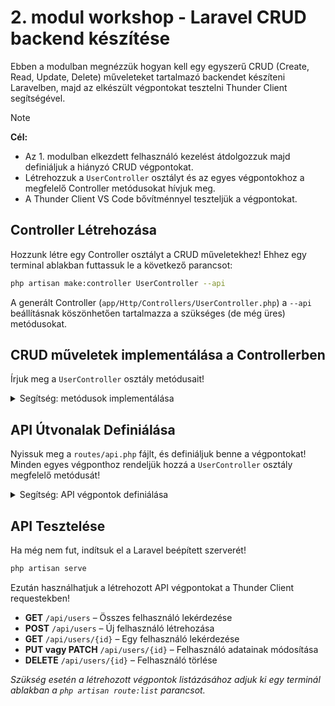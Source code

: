# 2. modul workshop - Laravel CRUD backend készítése

Ebben a modulban megnézzük hogyan kell egy egyszerű CRUD (Create, Read, Update, Delete) műveleteket tartalmazó backendet készíteni Laravelben, majd az elkészült végpontokat tesztelni Thunder Client segítségével.

> [!NOTE]  
> **Cél:**  
> - Az 1. modulban elkezdett felhasználó kezelést átdolgozzuk majd definiáljuk a hiányzó CRUD végpontokat. 
> - Létrehozzuk a `UserController` osztályt és az egyes végpontokhoz a megfelelő Controller metódusokat hívjuk meg.
> - A Thunder Client VS Code bővítménnyel teszteljük a végpontokat.


## Controller Létrehozása

Hozzunk létre egy Controller osztályt a CRUD műveletekhez! Ehhez egy terminal ablakban futtassuk le a következő parancsot:

```sh
php artisan make:controller UserController --api
```

A generált Controller (`app/Http/Controllers/UserController.php`) a `--api` beállításnak köszönhetően tartalmazza a szükséges (de még üres) metódusokat.

## CRUD műveletek implementálása a Controllerben

Írjuk meg a `UserController` osztály metódusait! 

<details>
<summary>Segítség: metódusok implementálása</summary>

```php
use App\Models\User;
use Illuminate\Http\Request;

class UserController extends Controller
{
    public function index()
    {
        $users = User::all();
        return response()->json($users);
    }

    public function store(Request $request)
    {
        //TODO: validate the request!!!
        
        $user = User::create($request->all());
        
        return response()->json($user, 201);
    }

    public function show($id)
    {
        $user = User::findOrFail($id);
        return response()->json($user);
    }

    public function update(Request $request, $id)
    {
        //TODO: validate the request!!!

        $user = User::findOrFail($id);
        $user->update($request->all());
        return response()->json($user);
    }

    public function destroy($id)
    {
        $user = User::findOrFail($id);
        $user->delete();
        return response()->noContent();
    }
}
```
</details>

## API Útvonalak Definiálása

Nyissuk meg a `routes/api.php` fájlt, és definiáljuk benne a végpontokat! Minden egyes végponthoz rendeljük hozzá a `UserController` osztály megfelelő metódusát!

<details>
<summary>Segítség: API végpontok definiálása</summary>

```php
use App\Http\Controllers\UserController;

Route::get('/users', [UserController::class, 'index']);
Route::get('/users/{user}', [UserController::class, 'show']);
Route::post('/users', [UserController::class, 'store']);
Route::put('/users/{user}', [UserController::class, 'update']);
Route::patch('/users/{user}', [UserController::class, 'update']);
Route::delete('/users/{user}', [UserController::class, 'destroy']);
```
</details>

## API Tesztelése

Ha még nem fut, indítsuk el a Laravel beépített szerverét!

```sh
php artisan serve
```

Ezután használhatjuk a létrehozott API végpontokat a Thunder Client requestekben!

- **GET** `/api/users` – Összes felhasználó lekérdezése
- **POST** `/api/users` – Új felhasználó létrehozása
- **GET** `/api/users/{id}` – Egy felhasználó lekérdezése
- **PUT vagy PATCH** `/api/users/{id}` – Felhasználó adatainak módosítása
- **DELETE** `/api/users/{id}` – Felhasználó törlése

*Szükség esetén a létrehozott végpontok listázásához adjuk ki egy terminál ablakban a `php artisan route:list` parancsot.*
